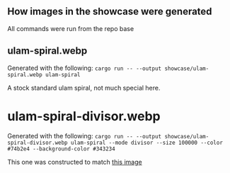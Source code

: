 ## How images in the showcase were generated

All commands were run from the repo base

## ulam-spiral.webp
Generated with the following:
`cargo run -- --output showcase/ulam-spiral.webp ulam-spiral`

A stock standard ulam spiral, not much special here.

# ulam-spiral-divisor.webp
Generated with the following:
`cargo run -- --output showcase/ulam-spiral-divisor.webp ulam-spiral --mode divisor --size 100000 --color #74b2e4 --background-color #343234`

This one was constructed to match [this image](https://en.wikiquote.org/wiki/File:Ulam_Spiral_Divisors_100000.png)
